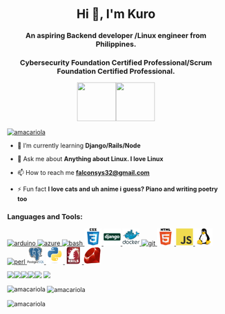 <h1 align="center">Hi 👋, I'm Kuro</h1>
<h3 align="center">An aspiring Backend developer /Linux engineer from Philippines.</h3>
<h3 align="center"> Cybersecurity Foundation Certified Professional/Scrum Foundation Certified Professional. </h3>
<p align="center"><img src="https://images.credly.com/size/220x220/images/8a0fb550-4d51-41d0-be50-6c1f54526539/Cybersecurity-Foundation-Professional-Certificate-CSFPC.png" width="90" height="90" /><img src="https://images.credly.com/size/680x680/images/c2ddc533-ba6c-464d-a69d-f9f28177176b/CertiProf-Badge-SFPC.png" width="90" height="90"/></p>

<p align="left"> <a href="https://github.com/ryo-ma/github-profile-trophy"><img src="https://github-profile-trophy.vercel.app/?username=amacariola&theme=monokai" alt="amacariola" /></a> </p>

- 🌱 I’m currently learning **Django/Rails/Node**

- 💬 Ask me about **Anything about Linux. I love Linux**

- 📫 How to reach me **falconsys32@gmail.com**

- ⚡ Fun fact **I love cats and uh anime i guess? Piano and writing poetry too**


<h3 align="left">Languages and Tools:</h3>
<p align="left"> <a href="https://www.arduino.cc/" target="_blank"> <img src="https://cdn.worldvectorlogo.com/logos/arduino-1.svg" alt="arduino" width="40" height="40"/> </a> <a href="https://azure.microsoft.com/en-in/" target="_blank"> <img src="https://www.vectorlogo.zone/logos/microsoft_azure/microsoft_azure-icon.svg" alt="azure" width="40" height="40"/> </a> <a href="https://www.gnu.org/software/bash/" target="_blank"> <img src="https://www.vectorlogo.zone/logos/gnu_bash/gnu_bash-icon.svg" alt="bash" width="40" height="40"/> </a> <a href="https://www.w3schools.com/css/" target="_blank"> <img src="https://raw.githubusercontent.com/devicons/devicon/master/icons/css3/css3-original-wordmark.svg" alt="css3" width="40" height="40"/> </a> <a href="https://www.djangoproject.com/" target="_blank"> <img src="https://raw.githubusercontent.com/devicons/devicon/master/icons/django/django-original.svg" alt="django" width="40" height="40"/> </a> <a href="https://www.docker.com/" target="_blank"> <img src="https://raw.githubusercontent.com/devicons/devicon/master/icons/docker/docker-original-wordmark.svg" alt="docker" width="40" height="40"/> </a> <a href="https://git-scm.com/" target="_blank"> <img src="https://www.vectorlogo.zone/logos/git-scm/git-scm-icon.svg" alt="git" width="40" height="40"/> </a> <a href="https://www.w3.org/html/" target="_blank"> <img src="https://raw.githubusercontent.com/devicons/devicon/master/icons/html5/html5-original-wordmark.svg" alt="html5" width="40" height="40"/> </a> <a href="https://developer.mozilla.org/en-US/docs/Web/JavaScript" target="_blank"> <img src="https://raw.githubusercontent.com/devicons/devicon/master/icons/javascript/javascript-original.svg" alt="javascript" width="40" height="40"/> </a> <a href="https://www.linux.org/" target="_blank"> <img src="https://raw.githubusercontent.com/devicons/devicon/master/icons/linux/linux-original.svg" alt="linux" width="40" height="40"/> </a> <a href="https://www.perl.org/" target="_blank"> <img src="https://api.iconify.design/logos-perl.svg" alt="perl" width="40" height="40"/> </a> <a href="https://www.postgresql.org" target="_blank"> <img src="https://raw.githubusercontent.com/devicons/devicon/master/icons/postgresql/postgresql-original-wordmark.svg" alt="postgresql" width="40" height="40"/> </a> <a href="https://www.python.org" target="_blank"> <img src="https://raw.githubusercontent.com/devicons/devicon/master/icons/python/python-original.svg" alt="python" width="40" height="40"/> </a> <a href="https://rubyonrails.org" target="_blank"> <img src="https://raw.githubusercontent.com/devicons/devicon/master/icons/rails/rails-original-wordmark.svg" alt="rails" width="40" height="40"/> </a> <a href="https://www.ruby-lang.org/en/" target="_blank"> <img src="https://raw.githubusercontent.com/devicons/devicon/master/icons/ruby/ruby-original.svg" alt="ruby" width="40" height="40"/> </a> </p>

<p align="left"><img src="https://img.shields.io/badge/Ubuntu-E95420?style=for-the-badge&logo=ubuntu&logoColor=white"/><img src="https://img.shields.io/badge/Kali_Linux-557C94?style=for-the-badge&logo=kali-linux&logoColor=white"/><img src="https://img.shields.io/badge/Windows-0078D6?style=for-the-badge&logo=windows&logoColor=white"/><img src="https://img.shields.io/badge/Shell_Script-121011?style=for-the-badge&logo=gnu-bash&logoColor=white"/><img src="https://img.shields.io/badge/RASPBERRY%20PI-C51A4A.svg?&style=for-the-badge&logo=raspberry%20pi&logoColor=white"/> <img src="https://img.shields.io/badge/Heroku-430098?style=for-the-badge&logo=heroku&logoColor=white"/></p>

<p><img align="left" src="https://github-readme-stats.vercel.app/api/top-langs?username=amacariola&show_icons=true&theme=tokyonight&locale=en&layout=compact" alt="amacariola" /></p>

<p>&nbsp;<img align="center" src="https://github-readme-stats.vercel.app/api?username=amacariola&show_icons=true&theme=tokyonight&locale=en" alt="amacariola" /></p>

<p><img align="center" src="https://github-readme-streak-stats.herokuapp.com/?user=amacariola&theme=dark" alt="amacariola" /></p>
